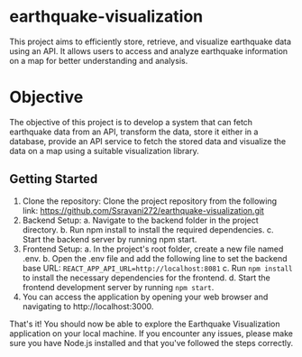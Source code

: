 # earthquake-visualization
This project aims to efficiently store, retrieve, and visualize earthquake data using an API. It allows users to access and analyze earthquake information on a map for better understanding and analysis.

# Objective
The objective of this project is to develop a system that can fetch earthquake data from an API, transform the data, store it either in  a database, provide an API service to fetch the stored data and visualize the data on a map using a suitable visualization library.

## Getting Started

1. Clone the repository: Clone the project repository from the following link: https://github.com/Ssravani272/earthquake-visualization.git
2. Backend Setup:
   a. Navigate to the backend folder in the project directory.
   b. Run npm install to install the required dependencies.
   c. Start the backend server by running npm start.
3. Frontend Setup:
   a. In the project's root folder, create a new file named .env.
   b. Open the .env file and add the following line to set the backend base URL:
      `REACT_APP_API_URL=http://localhost:8081`
   c. Run `npm install` to install the necessary dependencies for the frontend.
   d. Start the frontend development server by running `npm start`.
4. You can access the application by opening your web browser and navigating to http://localhost:3000.

That's it! You should now be able to explore the Earthquake Visualization application on your local machine. If you encounter any issues, please make sure you have Node.js installed and that you've followed the steps correctly.
